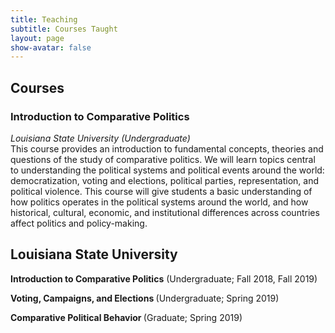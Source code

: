 ```yaml
---
title: Teaching
subtitle: Courses Taught
layout: page
show-avatar: false
---
```


<section>
  <h2>Courses</h2>
  <h3>  Introduction to Comparative Politics</h3>  <i>Louisiana State University (Undergraduate) </i>
  <br> This course provides an introduction to fundamental concepts, theories
and questions of the study of comparative politics. We will learn topics central
to understanding the political systems and political events around the world: democratization,
voting and elections, political parties, representation, and political violence. This course will give
students a basic understanding of how politics operates in the political systems around the world,
and how historical, cultural, economic, and institutional differences across countries affect politics
and policy-making.
</section>
<section>
  <h2> Louisiana State University </h2>
  <p> <b>  Introduction to Comparative Politics</b> (Undergraduate; Fall 2018, Fall 2019) </p>
    <p> <b>  Voting, Campaigns, and Elections </b> (Undergraduate; Spring 2019) </p>
      <p> <b>  Comparative Political Behavior </b> (Graduate; Spring 2019) </p>

</section>
